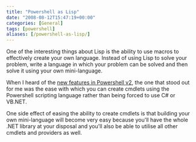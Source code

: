 ```yaml
---
title: "Powershell as Lisp"
date: "2008-08-12T15:47:19+00:00"
categories: [General]
tags: [powershell]
aliases: [/powershell-as-lisp/]
---
```


One of the interesting things about Lisp is the ability to use macros to effectively create your own language. Instead of using Lisp to solve your problem, write a language in which your problem can be solved and then solve it using your own mini-language.

When I heard of the <a href="http://blogs.msdn.com/powershell/archive/2007/11/06/what-s-new-in-ctp-of-powershell-2-0.aspx">new features in Powershell v2</a>, the one that stood out for me was the ease with which you can create cmdlets using the Powershell scripting language rather than being forced to use C# or VB.NET.

One side effect of easing the ability to create cmdlets is that building your own mini-language will become very easy because you'll have the whole .NET library at your disposal and you'll also be able to utilise all other cmdlets and providers as well.
